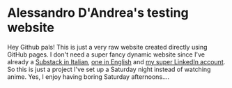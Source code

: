 # Alessandro D'Andrea's testing website

Hey Github pals!
This is just a very raw website created directly using GitHub pages.
I don't need a super fancy dynamic website since I've already a [Substack in Italian](https://lievito.substack.com/), [one in English](https://alessandrodandrea.substack.com/) and [my super LinkedIn account](https://www.linkedin.com/in/alessandro-d-andrea-seo/).
So this is just a project I've set up a Saturday night instead of watching anime.
Yes, I enjoy having boring Saturday afternoons....
